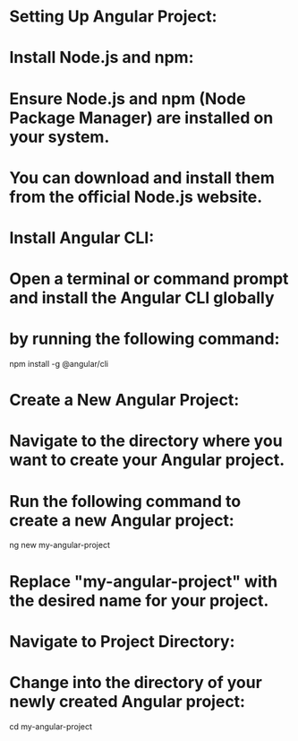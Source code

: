 # Setting Up Angular Project:
# Install Node.js and npm:
# Ensure Node.js and npm (Node Package Manager) are installed on your system. 
# You can download and install them from the official Node.js website.

# Install Angular CLI:
# Open a terminal or command prompt and install the Angular CLI globally 
# by running the following command:
npm install -g @angular/cli

# Create a New Angular Project:
# Navigate to the directory where you want to create your Angular project.
# Run the following command to create a new Angular project:
ng new my-angular-project
# Replace "my-angular-project" with the desired name for your project.

# Navigate to Project Directory:
# Change into the directory of your newly created Angular project:
cd my-angular-project
